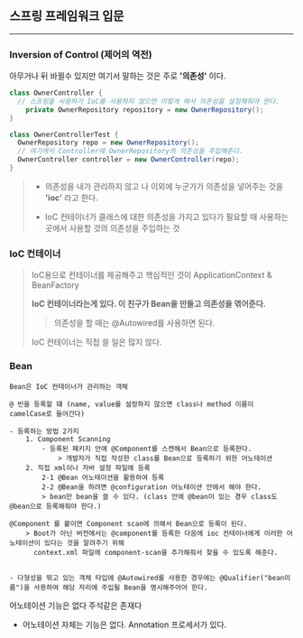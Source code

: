 ## 스프링 프레임워크 입문

---

### Inversion of Control (제어의 역전)

아무거나 뒤 바뀔수 있지만 여기서 말하는 것은 주로 **'의존성'** 이다.

```Java
class OwnerController {
  // 스프링을 사용하기 IoC를 사용하지 않으면 이렇게 해서 의존성을 설정해줘야 한다.
	private OwnerRepository repository = new OwnerRepository();
}

class OwnerControllerTest {
  OwnerRepository repo = new OwnerRepository();
  // 여기에서 Controller에 OwnerRepository의 의존성을 주입해준다.
  OwnerController controller = new OwnerController(repo);
}
```

> - 의존성을 내가 관리하지 않고 나 이외에 누군가가 의존성을 넣어주는 것을 **'ioc'** 라고 한다.
>
> - IoC 컨테이너가 클래스에 대한 의존성을 가지고 있다가 필요할 때 사용하는 곳에서 사용할 것의 의존성을 주입하는 것

### IoC 컨테이너

> IoC용으로 컨테이너를 제공해주고 핵심적인 것이 ApplicationContext & BeanFactory
>
> **IoC 컨테이너라는게 있다. 이 친구가 Bean을 만들고 의존성을 엮어준다.**
>
> > 의존성을 할 때는 @Autowired를 사용하면 된다.
>
> IoC 컨테이너는 직접 쓸 일은 많지 않다.

### Bean

```
Bean은 IoC 컨테이너가 관리하는 객체

@ 빈을 등록할 떄 (name, value를 설정하지 않으면 class나 method 이름이 camelCase로 들어간다)

- 등록하는 방법 2가지
	1. Component Scanning
		- 등록된 패키지 안에 @Component를 스캔해서 Bean으로 등록한다.
			> 개발자가 직접 작성한 class를 Bean으로 등록하기 위한 어노테이션
	2. 직접 xml이나 자바 설정 파일에 등록
		2-1 @Bean 어노테이션을 활용하여 등록
		2-2 @Bean을 하려면 @configuration 어노테이션 안에서 해야 한다.
		> bean만 bean을 쓸 수 있다. (class 안에 @bean이 있는 경우 class도 @bean으로 등록해줘야 한다.)
	
@Component 를 붙이면 Component scan에 의해서 Bean으로 등록이 된다.
	> Boot가 아닌 버전에서는 @component를 등록한 다음에 ioc 컨테이너에게 이러한 어노테이션이 있다는 것을 알려주기 위해
	  context.xml 파일에 component-scan을 추가해줘서 찾을 수 있도록 해준다.


- 다형성을 뛰고 있는 객체 타입에 @Autowired를 사용한 경우에는 @Qualifier("bean이름")을 사용하여 해당 자리에 주입될 Bean을 명시해주어야 한다.
```



어노테이션 기능은 없다 주석같은 존재다

- 어노테이션 자체는 기능은 없다. Annotation 프로세서가 있다.